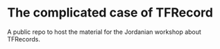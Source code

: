 # The complicated case of TFRecord
A public repo to host the material for the Jordanian workshop about TFRecords.

